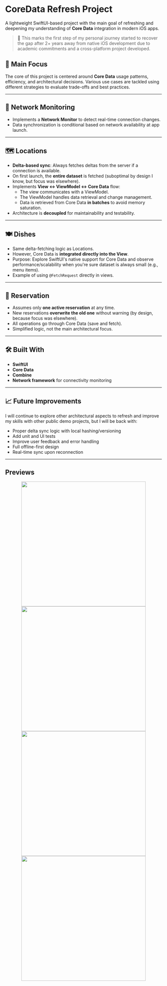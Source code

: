 
# CoreData Refresh Project

A lightweight SwiftUI-based project with the main goal of refreshing and deepening my understanding of **Core Data** integration in modern iOS apps.

> 🎯 This marks the first step of my personal journey started to recover the gap after 2+ years away from native iOS development due to academic commitments and a cross-platform project developed.

## 📌 Main Focus

The core of this project is centered around **Core Data** usage patterns, efficiency, and architectural decisions. Various use cases are tackled using different strategies to evaluate trade-offs and best practices.

---

## 📶 Network Monitoring

- Implements a **Network Monitor** to detect real-time connection changes.
- Data synchronization is conditional based on network availability at app launch.

---

## 🗺️ Locations

- **Delta-based sync**: Always fetches deltas from the server if a connection is available.
- On first launch, the **entire dataset** is fetched (suboptimal by design I know, but focus was elsewhere).
- Implements **View ↔ ViewModel ↔ Core Data** flow:
  - The view communicates with a ViewModel.
  - The ViewModel handles data retrieval and change management.
  - Data is retrieved from Core Data **in batches** to avoid memory saturation.
- Architecture is **decoupled** for maintainability and testability.

---

## 🍽️ Dishes

- Same delta-fetching logic as Locations.
- However, Core Data is **integrated directly into the View**.
- Purpose: Explore SwiftUI's native support for Core Data and observe performance/scalability when you're sure dataset is always small (e.g., menu items).
- Example of using `@FetchRequest` directly in views.

---

## 📅 Reservation

- Assumes only **one active reservation** at any time.
- New reservations **overwrite the old one** without warning (by design, because focus was elsewhere).
- All operations go through Core Data (save and fetch).
- Simplified logic, not the main architectural focus.

---

## 🛠️ Built With

- **SwiftUI**
- **Core Data**
- **Combine**
- **Network framework** for connectivity monitoring

---

## 📈 Future Improvements

I will continue to explore other architectural aspects to refresh and improve my skills with other public demo projects, but I will be back with:

- Proper delta sync logic with local hashing/versioning
- Add unit and UI tests
- Improve user feedback and error handling
- Full offline-first design
- Real-time sync upon reconnection

---

## Previews
<p align="center">
  <img src="Previews/location.PNG" width="400"/>
  <img src="Previews/menu.PNG" width="400"/>
  <img src="Previews/reservation_form.PNG" width="400"/>
  <img src="Previews/reservation.PNG" width="400"/>
</p>





